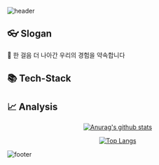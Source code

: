 ![header](https://capsule-render.vercel.app/api?type=slice&color=auto&height=300&section=header&text=Kim_YeongHwa&fontSize=90&text-color=595959&animation=scaleIn)

## 👓 Slogan
🚀 한 걸음 더 나아간 우리의 경험을 약속합니다

## 📚 Tech-Stack


## 📈 Analysis

<div align=center>
 
 [![Anurag's github stats](https://github-readme-stats.vercel.app/api?username=K-moovie)](https://github.com/anuraghazra/github-readme-stats)
</div>
<div align=center>
 
 [![Top Langs](https://github-readme-stats.vercel.app/api/top-langs/?username=K-moovie&layout=compact)](https://github.com/anuraghazra/github-readme-stats)
 </div>



![footer](https://capsule-render.vercel.app/api?type=slice&color=auto&height=300&section=footer)
